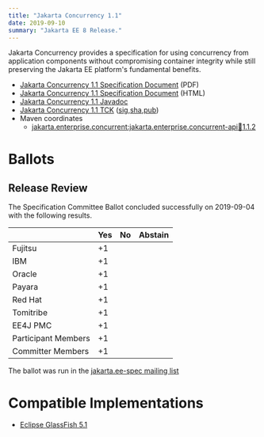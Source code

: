 ```yaml
---
title: "Jakarta Concurrency 1.1"
date: 2019-09-10
summary: "Jakarta EE 8 Release."
---
```

Jakarta Concurrency provides a specification for using concurrency from application components without compromising container integrity while still preserving the Jakarta EE platform's fundamental benefits.

* [Jakarta Concurrency 1.1 Specification Document](./concurrency-spec-1.1.pdf) (PDF)
* [Jakarta Concurrency 1.1 Specification Document](./concurrency-spec-1.1.html) (HTML)
* [Jakarta Concurrency 1.1 Javadoc](./apidocs)
* [Jakarta Concurrency 1.1 TCK](https://download.eclipse.org/jakartaee/concurrency/1.1/jakarta-concurrency-tck-1.1.0.zip) ([sig](https://download.eclipse.org/jakartaee/concurrency/1.1/jakarta-concurrency-tck-1.1.0.zip.sig),[sha](https://download.eclipse.org/jakartaee/concurrency/1.1/jakarta-concurrency-tck-1.1.0.zip.sha256),[pub](https://jakarta.ee/specifications/jakartaee-spec-committee.pub))
* Maven coordinates
  * [jakarta.enterprise.concurrent:jakarta.enterprise.concurrent-api:jar:1.1.2](https://central.sonatype.com/artifact/jakarta.enterprise.concurrent/jakarta.enterprise.concurrent-api/1.1.2/jar)

# Ballots

## Release Review

The Specification Committee Ballot concluded successfully on 2019-09-04 with the following results.

|                       |  Yes    | No      | Abstain  |
|-----------------------|---------|---------|----------|
|Fujitsu                |   +1    |         |          |
|IBM                    |   +1    |         |          |
|Oracle                 |   +1    |         |          |
|Payara                 |   +1    |         |          |
|Red Hat                |   +1    |         |          |
|Tomitribe              |   +1    |         |          |
|EE4J PMC               |   +1    |         |          |
|Participant Members    |   +1    |         |          |
|Committer Members      |   +1    |         |          |

The ballot was run in the [jakarta.ee-spec mailing list](https://www.eclipse.org/lists/jakarta.ee-spec/msg00453.html)

# Compatible Implementations

* [Eclipse GlassFish 5.1](https://www.eclipse.org/downloads/download.php?file=/glassfish/glassfish-5.1.0.zip)
